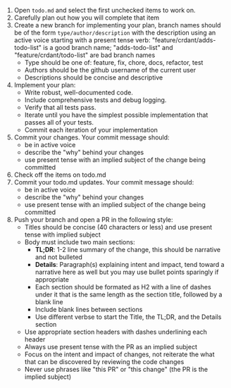 1. Open `todo.md` and select the first unchecked items to work on.
2. Carefully plan out how you will complete that item
3. Create a new branch for implementing your plan, branch names should be of
   the form `type/author/description` with the description using an active
   voice starting with a present tense verb: "feature/crdant/adds-todo-list"
   is a good branch name; "adds-todo-list" and "feature/crdant/todo-list" are
   bad branch names
    - Type should be one of: feature, fix, chore, docs, refactor, test
    - Authors should be the github username of the current user
    - Descriptions should be concise and descriptive
4. Implement your plan:
    - Write robust, well-documented code.
    - Include comprehensive tests and debug logging.
    - Verify that all tests pass.
    - Iterate until you have the simplest possible implementation that passes
      all of your tests.
    - Commit each iteration of your implementation
5. Commit your changes. Your commit message should:
    - be in active voice
    - describe the "why" behind your changes
    - use present tense with an implied subject of the change being committed
6. Check off the items on todo.md
7. Commit your todo.md updates. Your commit message should:
    - be in active voice
    - describe the "why" behind your changes
    - use present tense with an implied subject of the change being committed
8. Push your branch and open a PR in the following style:
    - Titles should be concise (40 characters or less) and use present tense
      with implied subject
    - Body must include two main sections:
      - **TL;DR**: 1-2 line summary of the change, this should be narrative
        and not bulleted
      - **Details**: Paragraph(s) explaining intent and impact, tend toward a
        narrative here as well but you may use bullet points sparingly if
        appropriate
      - Each section should be formated as H2 with a line of dashes under it
        that is the same length as the section title, followed by a blank line
      - Include blank lines between sections
      - Use different verbse to start the Title, the TL;DR, and the Details
        section
    - Use appropriate section headers with dashes underlining each header
    - Always use present tense with the PR as an implied subject
    - Focus on the intent and impact of changes, not reiterate the what that
      can be discovered by reviewing the code changes
    - Never use phrases like "this PR" or "this change" (the PR is the implied
      subject)
